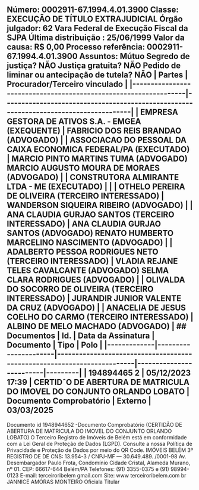 ## Número: 0002911-67.1994.4.01.3900 Classe: EXECUÇÃO DE TÍTULO EXTRAJUDICIAL Órgão julgador: 62 Vara Federal de Execução Fiscal da SJPA Última distribuição : 25/06/1999 Valor da causa: R$ 0,00 Processo referência: 0002911-67.1994.4.01.3900 Assuntos: Mútuo Segredo de justiça? NÃO Justiça gratuita? NÃO Pedido de liminar ou antecipação de tutela? NÃO | Partes | Procurador/Terceiro vinculado | |-----------------------------------------------------------------|--------------------------------------------------------------------------------------| | EMPRESA GESTORA DE ATIVOS S.A. - EMGEA (EXEQUENTE) | FABRICIO DOS REIS BRANDAO (ADVOGADO) | | ASSOCIACAO DO PESSOAL DA CAIXA ECONOMICA FEDERAL/PA (EXECUTADO) | MARCIO PINTO MARTINS TUMA (ADVOGADO) MARCIO AUGUSTO MOURA DE MORAES (ADVOGADO) | | CONSTRUTORA ALMIRANTE LTDA - ME (EXECUTADO) | | | OTHELO PEREIRA DE OLIVEIRA (TERCEIRO INTERESSADO) | WANDERSON SIQUEIRA RIBEIRO (ADVOGADO) | | ANA CLAUDIA GURJAO SANTOS (TERCEIRO INTERESSADO) | ANA CLAUDIA GURJAO SANTOS (ADVOGADO) RENATO HUMBERTO MARCELINO NASCIMENTO (ADVOGADO) | | ADALBERTO PESSOA RODRIGUES NETO (TERCEIRO INTERESSADO) | VLADIA REJANE TELES CAVALCANTE (ADVOGADO) SELMA CLARA RODRIGUES (ADVOGADO) | | OLIVALDA DO SOCORRO DE OLIVEIRA (TERCEIRO INTERESSADO) | JURANDIR JUNIOR VALENTE DA CRUZ (ADVOGADO) | | ANACELIA DE JESUS COELHO DO CARMO (TERCEIRO INTERESSADO) | ALBINO DE MELO MACHADO (ADVOGADO) | ## Documentos | Id. | Data da Assinatura | Documento | Tipo | Polo | |-------------|----------------------|------------------------------------------------------------------------|-------------------------|---------| | 194894465 2 | 05/12/2023 17:39 | CERTIDˆO DE ABERTURA DE MATRICULA DO IMOVEL DO CONJUNTO ORLANDO LOBATO | Documento Comprobatório | Externo | 03/03/2025

Documento id 1948944652 -Documento Comprobatório (CERTIDÃO DE ABERTURA DE MATRICULA DO IMOVEL DO CONJUNTO ORLANDO LOBATO) O Terceiro Registro de Imóveis de Belém está em conformidade com a Lei Geral de Proteção de Dados (LGPD). Consulte a nossa Política de Privacidade e Proteção de Dados por meio do QR Code. IMÓVEIS BELÉM 3º REGISTRO DE DE CNS: 13.954-3 / CNPJ-MF — 30.649.489. /0001-98 Av. Desembargador Paulo Frota, Condomínio Cidade Cristal, Alameda Murano, nº 01. CEP: 66617-644 Belém/PA Telefones: (91) 3355-0375 e (91) 98994-0123 E-mail: terceiroribelem gmail.com Site: www terceiroribelem.com br JANNICE AMÓRAS MONTEIRO Oficiala Titular

